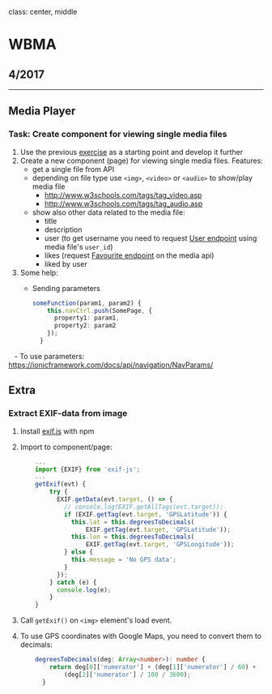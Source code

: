 class: center, middle

# WBMA

## 4/2017

---

## Media Player

### Task: Create component for viewing single media files

1. Use the previous [exercise](w3-upload.md) as a starting point and develop it further
1. Create a new component (page) for viewing single media files. Features:
    - get a single file from API
    - depending on file type use `<img>`, `<video>` or `<audio>` to show/play media file
        - <http://www.w3schools.com/tags/tag_video.asp>
        - <http://www.w3schools.com/tags/tag_audio.asp>
    - show also other data related to the media file:
        - title
        - description
        - user (to get username you need to request [User endpoint](http://media.mw.metropolia.fi/wbma/docs/#api-User-GetUser) using media file's `user_id`)
        - likes (request [Favourite endpoint](http://media.mw.metropolia.fi/wbma/docs/#api-Favourite) on the media api)
        - liked by user
1. Some help:
    - Sending parameters

        ```TypeScript
        someFunction(param1, param2) {
            this.navCtrl.push(SomePage, {
              property1: param1,
              property2: param2
            });
          }
        ```
    - To use parameters: https://ionicframework.com/docs/api/navigation/NavParams/

## Extra

### Extract EXIF-data from image

1. Install [exif.js](https://github.com/exif-js/exif-js) with npm
1. Import to component/page: 

    ```TypeScript
        ...
        import {EXIF} from 'exif-js';
        ...
        getExif(evt) {
            try {
              EXIF.getData(evt.target, () => {
                // console.log(EXIF.getAllTags(evt.target));
                if (EXIF.getTag(evt.target, 'GPSLatitude')) {
                  this.lat = this.degreesToDecimals(
                      EXIF.getTag(evt.target, 'GPSLatitude'));
                  this.lon = this.degreesToDecimals(
                      EXIF.getTag(evt.target, 'GPSLongitude'));
                } else {
                  this.message = 'No GPS data';
                }
              });
            } catch (e) {
              console.log(e);
            }
        }
    ```

1. Call `getExif()` on `<img>` element's load event.
1. To use GPS coordinates with Google Maps, you need to convert them to decimals:

    ```TypeScript
        degreesToDecimals(deg: Array<number>): number {
            return deg[0]['numerator'] + (deg[1]['numerator'] / 60) +
                (deg[2]['numerator'] / 100 / 3600);
          }
    ```
